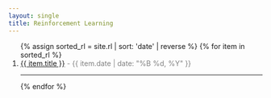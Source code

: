 ```yaml
---
layout: single
title: Reinforcement Learning
---
```


<ol>
  {% assign sorted_rl = site.rl | sort: 'date' | reverse %}
  {% for item in sorted_rl %}
    <li>
      <a href="{{ item.url | relative_url }}">{{ item.title }}</a>
      <span style='color:gray'> - {{ item.date | date: "%B %d, %Y" }}</span>
    </li>
  <hr>
  {% endfor %}
</ol>
